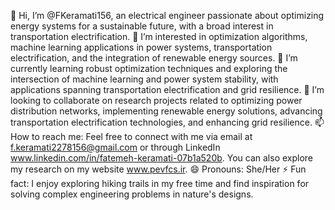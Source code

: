👋 Hi, I’m @FKeramati156, an electrical engineer passionate about optimizing energy systems for a sustainable future, with a broad interest in transportation electrification.
👀 I’m interested in optimization algorithms, machine learning applications in power systems, transportation electrification, and the integration of renewable energy sources.
🌱 I’m currently learning robust optimization techniques and exploring the intersection of machine learning and power system stability, with applications spanning transportation electrification and grid resilience.
💞️ I’m looking to collaborate on research projects related to optimizing power distribution networks, implementing renewable energy solutions, advancing transportation electrification technologies, and enhancing grid resilience.
📫 How to reach me: Feel free to connect with me via email at f.keramati2278156@gmail.com or through LinkedIn www.linkedin.com/in/fatemeh-keramati-07b1a520b. You can also explore my research on my website www.pevfcs.ir.
😄 Pronouns: She/Her
⚡ Fun fact: I enjoy exploring hiking trails in my free time and find inspiration for solving complex engineering problems in nature's designs.

